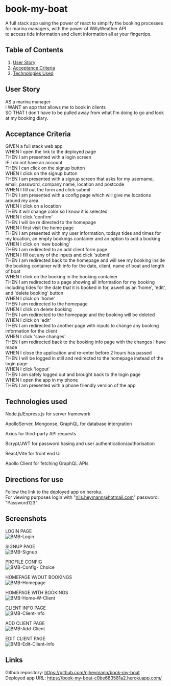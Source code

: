 # book-my-boat
A full stack app using the power of react to simplify the booking processes for marina managers, with the power of WillyWeather API  
to access tide information and client information all at your fingertips.  

## Table of Contents  
1. [User Story](#user-story)
2. [Acceptance Criteria](#acceptance-criteria)
3. [Technologies Used](#technologies-used)

## User Story  
AS a marina manager  
I WANT an app that allows me to book in clients  
SO THAT I don't have to be pulled away from what I'm doing to go and look at my booking diary.

## Acceptance Criteria  
GIVEN a full stack web app  
WHEN I open the link to the deployed page  
THEN I am presented with a login screen  
IF I do not have an account  
THEN I can click on the signup button  
WHEN I click on the signup button  
THEN I am presented with a signup screen that asks for my username, email, password, company name, location and postcode  
WHEN I fill out the form and click submit  
THEN I am presented with a config page which will give me locations around my area  
WHEN I click on a location  
THEN it will change color so I know it is selected  
WHEN I click 'confirm'  
THEN I will be re directed to the homepage  
WHEN I first visit the home page  
THEN I am presented with my user information, todays tides and times for my location, an empty bookings container and an option to add a booking  
WHEN I click on 'new booking'  
THEN I am redirected to an add client form page  
WHEN I fill out any of the inputs and click 'submit'  
THEN I am redirected back to the homepage and will see my booking inside the booking container with info for the date, client, name of boat and length of boat  
WHEN I click on the booking in the booking container  
THEN I am redirected to a page showing all information for my booking including tides for the date that it is booked in for, aswell as an 'home', 'edit', and 'delete booking' button  
WHEN I click on 'home'  
THEN I am redirected to the homepage  
WHEN I click on delete booking  
THEN I am redirected to the homepage and the booking will be deleted  
WHEN I click on 'edit'  
THEN I am redirected to another page with inputs to change any booking information for the client  
WHEN I click 'save changes'  
THEN I am redirected back to the booking info page with the changes I have made  
WHEN I close the application and re-enter before 2 hours has passed  
THEN I will be logged in still and redirected to the homepage instead of the login page  
WHEN I click 'logout'  
THEN I am safely logged out and brought back to the login page  
WHEN I open the app in my phone  
THEN I am presented with a phone friendly version of the app  

## Technologies used  
Node.js/Express.js for server framework  

ApolloServer, Mongoose, GraphQL for database intergration  

Axios for third-party API requests  

Bcrypt/JWT for password hasing and user authentication/authorisation  

React/Vite for front end UI  

Apollo Client for fetching GraphQL APIs  

## Directions for use  
Follow the link to the deployed app on heroku.  
For viewing purposes login with "nils.heymann@hotmail.com" password: "Password123"

## Screenshots  

LOGIN PAGE  
![BMB-Login](https://github.com/njheymann/book-my-boat/assets/125000756/f4e58158-e35c-46f2-add2-c293639b508e)  

SIGNUP PAGE  
![BMB-Signup](https://github.com/njheymann/book-my-boat/assets/125000756/d23bdcc6-da4b-4df2-bda3-30935112ead1)  

PROFILE CONFIG  
![BMB-Config- Choice](https://github.com/njheymann/book-my-boat/assets/125000756/f059e9a1-50cd-4f3f-b8cb-ff7dd729396a)  

HOMEPAGE W/OUT BOOKINGS  
![BMB-Homepage](https://github.com/njheymann/book-my-boat/assets/125000756/30dc36fd-37bb-4e82-9209-cda9e5c0bff9)  

HOMEPAGE WITH BOOKINGS  
![BMB-Home-W-Client](https://github.com/njheymann/book-my-boat/assets/125000756/ed78966c-6581-4d6a-a95b-c0d92279dc2c)  

CLIENT INFO PAGE  
![BMB-Client-Info](https://github.com/njheymann/book-my-boat/assets/125000756/83adf416-8c96-4ef8-9951-14a6ddeeae77)  

ADD CLIENT PAGE  
![BMB-Add-Client](https://github.com/njheymann/book-my-boat/assets/125000756/95ff85df-193d-442e-816d-3f5404c9d301)  

EDIT CLIENT PAGE  
![BMB-Edit-Client-Info](https://github.com/njheymann/book-my-boat/assets/125000756/59242ad8-729d-4b79-ae43-ce188d334dd8)

## Links  
Github repository: https://github.com/njheymann/book-my-boat  
Deployed app URL: https://book-my-boat-c0be683581a2.herokuapp.com/  











